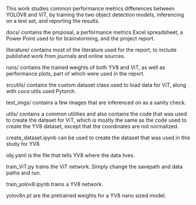 This work studies common performance metrics differences between YOLOV8 and ViT, by training the two object detection 
models, inferencing on a test set, and reporting the results.

docs/ contains the proposal, a performance metrics Excel spreadsheet, a Power Point used to for brainstorming, and the project report.

literature/ contains most of the literature used for the report, to include published work from journals and online sources.

runs/ contains the trained weights of both YV8 and ViT, as well as performance plots, part of which were used in the report.

srcutils/ contains the custom dataset class used to load data for ViT, along with coco utils used Pytorch.

test_imgs/ contains a few images that are inferenced on as a sanity check.

utils/ contains a common utilities and also contains the code that was used to create the dataset for ViT, which is mostly the same as the code used to create the YV8 dataset, except that the coordinates are not normalized.

create_dataset.ipynb can be used to create the dataset that was used in this study for YV8.

obj.yaml is the file that tells YV8 where the data lives.

train_ViT.py trains the ViT network. Simply change the savepath and data paths and run.

train_yolov8.ipynb trains a YV8 network.

yolov8n.pt are the pretrained weights for a YV8 nano sized model.


